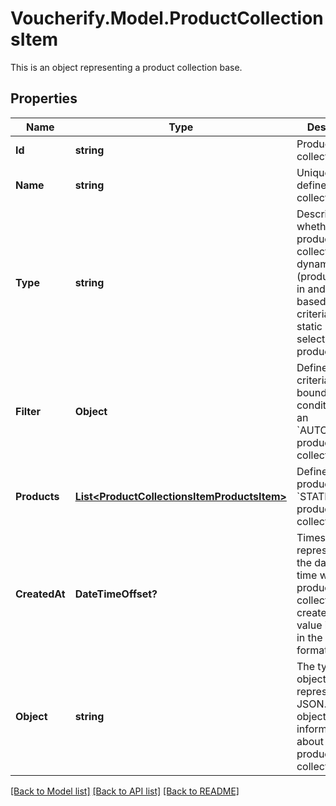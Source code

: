 # Voucherify.Model.ProductCollectionsItem
This is an object representing a product collection base. 

## Properties

Name | Type | Description | Notes
------------ | ------------- | ------------- | -------------
**Id** | **string** | Product collection ID. | [optional] 
**Name** | **string** | Unique user-defined product collection name. | [optional] 
**Type** | **string** | Describes whether the product collection is dynamic (products come in and leave based on set criteria) or static (manually selected products). | [optional] 
**Filter** | **Object** | Defines a set of criteria and boundary conditions for an &#x60;AUTO_UPDATE&#x60; product collection type. | [optional] 
**Products** | [**List&lt;ProductCollectionsItemProductsItem&gt;**](ProductCollectionsItemProductsItem.md) | Defines a set of products for a &#x60;STATIC&#x60; product collection type. | [optional] 
**CreatedAt** | **DateTimeOffset?** | Timestamp representing the date and time when the product collection was created. The value is shown in the ISO 8601 format. | [optional] 
**Object** | **string** | The type of the object represented by JSON. This object stores information about the static product collection. | [optional] 

[[Back to Model list]](../README.md#documentation-for-models) [[Back to API list]](../README.md#documentation-for-api-endpoints) [[Back to README]](../README.md)

